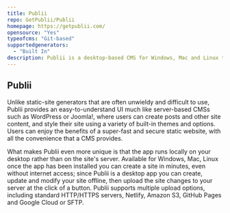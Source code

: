 ```yaml
---
title: Publii
repo: GetPublii/Publii
homepage: https://getpublii.com/
opensource: "Yes"
typeofcms: "Git-based"
supportedgenerators:
  - "Built In"
description: Publii is a desktop-based CMS for Windows, Mac and Linux that makes creating static websites fast and hassle-free, even for beginners.
---
```


## Publii

Unlike static-site generators that are often unwieldy and difficult to use, Publii provides an easy-to-understand UI much like server-based CMSs such as WordPress or Joomla!, where users can create posts and other site content, and style their site using a variety of built-in themes and options. Users can enjoy the benefits of a super-fast and secure static website, with all the convenience that a CMS provides.

What makes Publii even more unique is that the app runs locally on your desktop rather than on the site's server. Available for Windows, Mac, Linux once the app has been installed you can create a site in minutes, even without internet access; since Publii is a desktop app you can create, update and modify your site offline, then upload the site changes to your server at the click of a button. Publii supports multiple upload options, including standard HTTP/HTTPS servers, Netlify, Amazon S3, GitHub Pages and Google Cloud or SFTP.
